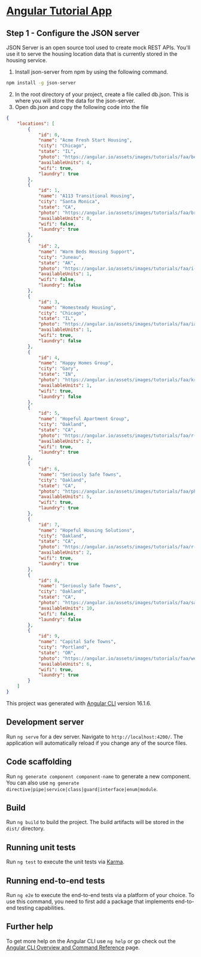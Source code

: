 # [Angular Tutorial App](https://angular.io/tutorial/first-app)

## Step 1 - Configure the JSON server
JSON Server is an open source tool used to create mock REST APIs. You'll use it to serve the housing location data that is currently stored in the housing service.

1. Install json-server from npm by using the following command.
```bash 
npm install -g json-server
```
2. In the root directory of your project, create a file called db.json. This is where you will store the data for the json-server.
3. Open db.json and copy the following code into the file
```json 
{
    "locations": [
        {
            "id": 0,
            "name": "Acme Fresh Start Housing",
            "city": "Chicago",
            "state": "IL",
            "photo": "https://angular.io/assets/images/tutorials/faa/bernard-hermant-CLKGGwIBTaY-unsplash.jpg",
            "availableUnits": 4,
            "wifi": true,
            "laundry": true
        },
        {
            "id": 1,
            "name": "A113 Transitional Housing",
            "city": "Santa Monica",
            "state": "CA",
            "photo": "https://angular.io/assets/images/tutorials/faa/brandon-griggs-wR11KBaB86U-unsplash.jpg",
            "availableUnits": 0,
            "wifi": false,
            "laundry": true
        },
        {
            "id": 2,
            "name": "Warm Beds Housing Support",
            "city": "Juneau",
            "state": "AK",
            "photo": "https://angular.io/assets/images/tutorials/faa/i-do-nothing-but-love-lAyXdl1-Wmc-unsplash.jpg",
            "availableUnits": 1,
            "wifi": false,
            "laundry": false
        },
        {
            "id": 3,
            "name": "Homesteady Housing",
            "city": "Chicago",
            "state": "IL",
            "photo": "https://angular.io/assets/images/tutorials/faa/ian-macdonald-W8z6aiwfi1E-unsplash.jpg",
            "availableUnits": 1,
            "wifi": true,
            "laundry": false
        },
        {
            "id": 4,
            "name": "Happy Homes Group",
            "city": "Gary",
            "state": "IN",
            "photo": "https://angular.io/assets/images/tutorials/faa/krzysztof-hepner-978RAXoXnH4-unsplash.jpg",
            "availableUnits": 1,
            "wifi": true,
            "laundry": false
        },
        {
            "id": 5,
            "name": "Hopeful Apartment Group",
            "city": "Oakland",
            "state": "CA",
            "photo": "https://angular.io/assets/images/tutorials/faa/r-architecture-JvQ0Q5IkeMM-unsplash.jpg",
            "availableUnits": 2,
            "wifi": true,
            "laundry": true
        },
        {
            "id": 6,
            "name": "Seriously Safe Towns",
            "city": "Oakland",
            "state": "CA",
            "photo": "https://angular.io/assets/images/tutorials/faa/phil-hearing-IYfp2Ixe9nM-unsplash.jpg",
            "availableUnits": 5,
            "wifi": true,
            "laundry": true
        },
        {
            "id": 7,
            "name": "Hopeful Housing Solutions",
            "city": "Oakland",
            "state": "CA",
            "photo": "https://angular.io/assets/images/tutorials/faa/r-architecture-GGupkreKwxA-unsplash.jpg",
            "availableUnits": 2,
            "wifi": true,
            "laundry": true
        },
        {
            "id": 8,
            "name": "Seriously Safe Towns",
            "city": "Oakland",
            "state": "CA",
            "photo": "https://angular.io/assets/images/tutorials/faa/saru-robert-9rP3mxf8qWI-unsplash.jpg",
            "availableUnits": 10,
            "wifi": false,
            "laundry": false
        },
        {
            "id": 9,
            "name": "Capital Safe Towns",
            "city": "Portland",
            "state": "OR",
            "photo": "https://angular.io/assets/images/tutorials/faa/webaliser-_TPTXZd9mOo-unsplash.jpg",
            "availableUnits": 6,
            "wifi": true,
            "laundry": true
        }
    ]
}
```

This project was generated with [Angular CLI](https://github.com/angular/angular-cli) version 16.1.6.

## Development server

Run `ng serve` for a dev server. Navigate to `http://localhost:4200/`. The application will automatically reload if you change any of the source files.

## Code scaffolding

Run `ng generate component component-name` to generate a new component. You can also use `ng generate directive|pipe|service|class|guard|interface|enum|module`.

## Build

Run `ng build` to build the project. The build artifacts will be stored in the `dist/` directory.

## Running unit tests

Run `ng test` to execute the unit tests via [Karma](https://karma-runner.github.io).

## Running end-to-end tests

Run `ng e2e` to execute the end-to-end tests via a platform of your choice. To use this command, you need to first add a package that implements end-to-end testing capabilities.

## Further help

To get more help on the Angular CLI use `ng help` or go check out the [Angular CLI Overview and Command Reference](https://angular.io/cli) page.
